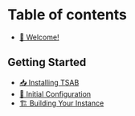# Table of contents

* [👋 Welcome!](README.md)

## Getting Started

* [📥 Installing TSAB](getting-started/installing-tsab.md)
* [🔧 Initial Configuration](getting-started/initial-configuration.md)
* [🏗 Building Your Instance](getting-started/building-your-instance.md)
